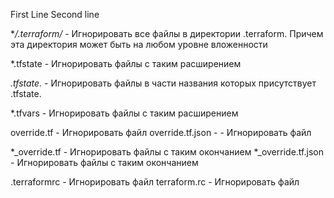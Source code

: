 First Line
Second line 

**/.terraform/* - Игнорировать все файлы в директории .terraform.
Причем эта директория может быть на любом уровне вложенности

*.tfstate  - Игнорировать файлы с таким расширением


*.tfstate.* - Игнорировать файлы в части названия которых присутствует .tfstate. 

*.tfvars  - Игнорировать файлы с таким расширением

override.tf  - Игнорировать файл
override.tf.json -  - Игнорировать файл

*_override.tf - Игнорировать файлы с таким окончанием 
*_override.tf.json - Игнорировать файлы с таким окончанием 

.terraformrc - Игнорировать файл
terraform.rc - Игнорировать файл


